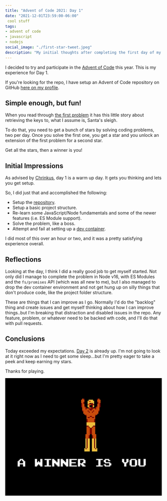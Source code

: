 ```yaml
---
title: "Advent of Code 2021: Day 1"
date: "2021-12-01T23:59:00-06:00"
 cool stuff
tags:
- advent of code
- javascript
- nodejs
social_image: "./first-star-tweet.jpeg"
description: "My initial thoughts after completing the first day of my first journey into the Advent of Code"
---
```

I decided to try and participate in the [Advent of Code](https://adventofcode.com/) this year. This is my experience for Day 1.

If you're looking for the repo, I have setup an Advent of Code repository on GitHub [here on my profile][1].

## Simple enough, but fun!
When you read through [the first problem](https://adventofcode.com/2021/day/1) it has this little story about retrieving the keys to, what I assume is, Santa's sleigh.

To do that, you need to get a bunch of stars by solving coding problems, two per day. Once you solve the first one, you get a star and you unlock an extension of the first problem for a second star.

Get all the stars, then a winner is you!

## Initial Impressions
As advised by [Chrinkus](https://github.com/chrinkus), day 1 is a warm up day. It gets you thinking and lets you get setup.

So, I did just that and accomplished the following:

* Setup the [repository][1].
* Setup a basic project structure.
* Re-learn some JavaScript/Node fundamentals and some of the newer features (i.e. ES Module support).
* Solve the problem, like a boss.
* Attempt and fail at setting up a [dev container](https://code.visualstudio.com/docs/remote/containers-tutorial).

I did most of this over an hour or two, and it was a pretty satisfying experience overall.

## Reflections 

Looking at the day, I think I did a really good job to get myself started. Not only did I manage to complete the problem in Node v16, with ES Modules and the `fs/promises` API (which was all new to me), but I also managed to drop the dev container environment and not get hung up on silly things that don't produce code, like the project folder structure.

These are things that I can improve as I go. Normally I'd do the "backlog" thing and create issues and get myself thinking about how I can improve things..but I'm breaking that distraction and disabled issues in the repo. Any feature, problem, or whatever need to be backed wth code, and I'll do that with pull requests.

## Conclusions

Today exceeded my expectations. [Day 2](https://adventofcode.com/2021/day/2) is already up. I'm not going to look at it right now as I need to get some sleep...but I'm pretty eager to take a peek and keep earning my stars.

Thanks for playing.

![Screenshot from the NES game Pro Wrestling that shows a wrestler with his shirt off and arms up with the title 'A Winner is You' beneath him](./a-winner-is-you.jpeg)

[1]: https://github.com/davidwesst/advent-of-code "David Wesst's Advent of Code GitHub repository"
